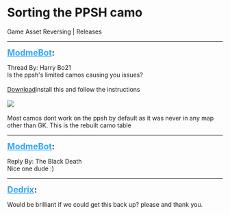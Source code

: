 # Sorting the PPSH camo
Game Asset Reversing | Releases

---
<strong style="font-size: 1.4em;"><span style="text-decoration: underline;text-decoration-color: #34a7f9;"><span style="color:#34a7f9;">ModmeBot</span></span>:</strong>

<p>Thread By: Harry Bo21<br />Is the ppsh&#39;s limited camos causing you issues?<br /> <br /><a href="https://mega.nz/#!UIdynZhT!ow5uW88h4fAw3WmeVw4BwvxWiUaU2eaoErfAu9U8eCY">Download</a>install this and follow the instructions<br /> <br /><img style="max-width: 500px;" src="https://gyazo.com/2db917937e14082ffa74dedece8eb29a.gif"><br /> <br />Most camos dont work on the ppsh by default as it was never in any map other than GK. This is the rebuilt camo table</p>

---
<strong style="font-size: 1.4em;"><span style="text-decoration: underline;text-decoration-color: #34a7f9;"><span style="color:#34a7f9;">ModmeBot</span></span>:</strong>

<p>Reply By: The Black Death<br />Nice one dude :)</p>

---
<strong style="font-size: 1.4em;"><span style="text-decoration: underline;text-decoration-color: #34a7f9;"><span style="color:#34a7f9;">Dedrix</span></span>:</strong>

<p>Would be brilliant if we could get this back up? please and thank you.</p>

